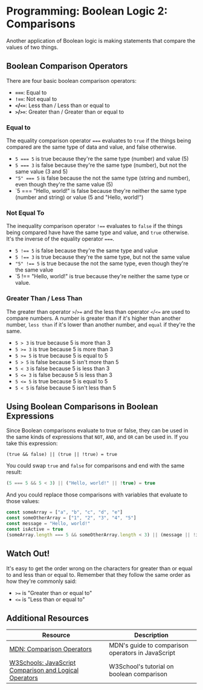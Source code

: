 # Programming: Boolean Logic 2: Comparisons

Another application of Boolean logic is making statements that compare the values of two things.

## Boolean Comparison Operators

There are four basic boolean comparison operators:

* **`===`**: Equal to
* **`!==`**: Not equal to
* **`<`/`<=`**: Less than / Less than or equal to
* **`>`/`>=`**: Greater than / Greater than or equal to

### Equal to

The equality comparison operator `===` evaluates to `true` if the things being compared are the same type of data and value, and false otherwise.

* `5 === 5` is true because they're the same type (number) and value (5)
* `5 === 3` is false because they're the same type (number), but not the same value (3 and 5)
* `"5" === 5` is false because the not the same type (string and number), even though they're the same value (5)
* `5 === "Hello, world!" is false because they're neither the same type (number and string) or value (5 and "Hello, world!")

### Not Equal To

The inequality comparison operator `!==` evaluates to `false` if the things being compared have have the same type and value, and `true` otherwise. It's the inverse of the equality operator `===`.

* `5 !== 5` is false because they're the same type and value
* `5 !== 3` is true because they're the same type, but not the same value
* `"5" !== 5` is true because the not the same type, even though they're the same value
* `5 !== "Hello, world!" is true because they're neither the same type or value.

### Greater Than / Less Than

The greater than operator `>`/`>=` and the less than operator `<`/`<=` are used to compare numbers. A number is greater than if it's higher than another number, `less than` if it's lower than another number, and `equal` if they're the same.

* `5 > 3` is true because 5 is more than 3
* `5 >= 3` is true because 5 is more than 3
* `5 >= 5` is true because 5 is equal to 5
* `5 > 5` is false because 5 isn't more than 5
* `5 < 3` is false because 5 is less than 3
* `5 <= 3` is false because 5 is less than 3
* `5 <= 5` is true because 5 is equal to 5
* `5 < 5` is false because 5 isn't less than 5

## Using Boolean Comparisons in Boolean Expressions

Since Boolean comparisons evaluate to true or false, they can be used in the same kinds of expressions that `NOT`, `AND`, and `OR` can be used in. If you take this expression:

```
(true && false) || (true || !true) = true
```

You could swap `true` and `false` for comparisons and end with the same result:

```js
(5 === 5 && 5 < 3) || ("Hello, world!" || !true) = true
```

And you could replace those comparisons with variables that evaluate to those values:

```js
const someArray = ["a", "b", "c", "d", "e"] 
const someOtherArray = ["1", "2", "3", "4", "5"]
const message = "Hello, world!"
const isActive = true
(someArray.length === 5 && someOtherArray.length < 3) || (message || !isActive) // this evaluates to true
```

## Watch Out!

It's easy to get the order wrong on the characters for greater than or equal to and less than or equal to. Remember that they follow the same order as how they're commonly said:

* `>=` is "Greater than or equal to"
* `<=` is "Less than or equal to"

## Additional Resources

| Resource | Description |
| --- | --- |
| [MDN: Comparison Operators](https://developer.mozilla.org/en-US/docs/Web/JavaScript/Guide/Expressions_and_Operators#comparison_operators) | MDN's guide to comparison operators in JavaScript |
| [W3Schools: JavaScript Comparison and Logical Operators](https://www.w3schools.com/js/js_comparisons.asp) | W3School's tutorial on boolean comparison |
